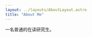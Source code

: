 ```yaml
---
layout: ../layouts/AboutLayout.astro
title: "About Me"
---
```



<!-- ![Astro Paper](public/astropaper-og.jpg) -->

一名普通的在读研究生。
